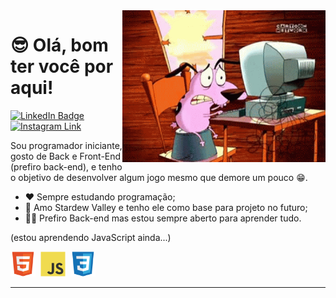 <img src="coragem.gif" width="325px" align="right">

# 😎 Olá, bom ter você por aqui!
<div id="links">
  <a href = "[https://github.com/risoflorais](https://github.com/BrunoIanoski)"/>
    <img src="https://cdn-icons-png.flaticon.com/512/174/174857.png" alt="LinkedIn Badge" width="50px"/>
  </a>
  <a href = "https://www.instagram.com/bruno_ianoski/"/>
  <img src="https://www.itabirito.mg.leg.br/imagens/insta.png/image" alt="Instagram Link" width="51px" margin-right="5px"/>
  </a>
</div>

Sou programador iniciante, gosto de Back e Front-End (prefiro back-end), e tenho o objetivo de desenvolver algum jogo mesmo que demore um pouco 😁.

- ❤ Sempre estudando programação;
- 💙 Amo Stardew Valley e tenho ele como base para projeto no futuro;
- 👩‍💻 Prefiro Back-end mas estou sempre aberto para aprender tudo.

(estou aprendendo JavaScript ainda...)

<div>
  <img src="https://github.com/devicons/devicon/blob/master/icons/html5/html5-original.svg" title="HTML5" alt="HTML" width="40" height="40"/>&nbsp;
  <img src="https://github.com/devicons/devicon/blob/master/icons/javascript/javascript-original.svg" title="JavaScript" alt="JavaScript" width="40" height="40"/>&nbsp;
  <img src="https://raw.githubusercontent.com/devicons/devicon/1119b9f84c0290e0f0b38982099a2bd027a48bf1/icons/css3/css3-original.svg" title="CSS" alt="CSS" width="40"height="40"/>&nbsp;
 </div>
 
 ---
